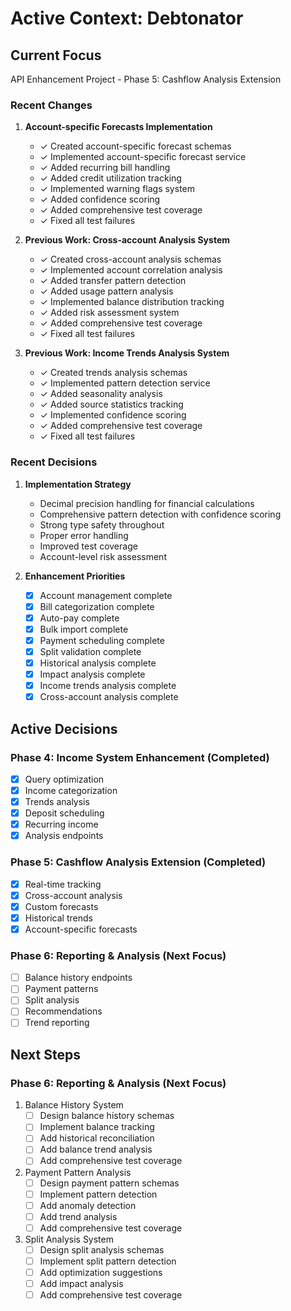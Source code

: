 # Active Context: Debtonator

## Current Focus
API Enhancement Project - Phase 5: Cashflow Analysis Extension

### Recent Changes
1. **Account-specific Forecasts Implementation**
   - ✓ Created account-specific forecast schemas
   - ✓ Implemented account-specific forecast service
   - ✓ Added recurring bill handling
   - ✓ Added credit utilization tracking
   - ✓ Implemented warning flags system
   - ✓ Added confidence scoring
   - ✓ Added comprehensive test coverage
   - ✓ Fixed all test failures

2. **Previous Work: Cross-account Analysis System**
   - ✓ Created cross-account analysis schemas
   - ✓ Implemented account correlation analysis
   - ✓ Added transfer pattern detection
   - ✓ Added usage pattern analysis
   - ✓ Implemented balance distribution tracking
   - ✓ Added risk assessment system
   - ✓ Added comprehensive test coverage
   - ✓ Fixed all test failures

3. **Previous Work: Income Trends Analysis System**
   - ✓ Created trends analysis schemas
   - ✓ Implemented pattern detection service
   - ✓ Added seasonality analysis
   - ✓ Added source statistics tracking
   - ✓ Implemented confidence scoring
   - ✓ Added comprehensive test coverage
   - ✓ Fixed all test failures

### Recent Decisions
1. **Implementation Strategy**
   - Decimal precision handling for financial calculations
   - Comprehensive pattern detection with confidence scoring
   - Strong type safety throughout
   - Proper error handling
   - Improved test coverage
   - Account-level risk assessment

2. **Enhancement Priorities**
   - [x] Account management complete
   - [x] Bill categorization complete
   - [x] Auto-pay complete
   - [x] Bulk import complete
   - [x] Payment scheduling complete
   - [x] Split validation complete
   - [x] Historical analysis complete
   - [x] Impact analysis complete
   - [x] Income trends analysis complete
   - [x] Cross-account analysis complete

## Active Decisions

### Phase 4: Income System Enhancement (Completed)
- [x] Query optimization
- [x] Income categorization
- [x] Trends analysis
- [x] Deposit scheduling
- [x] Recurring income
- [x] Analysis endpoints

### Phase 5: Cashflow Analysis Extension (Completed)
- [x] Real-time tracking
- [x] Cross-account analysis
- [x] Custom forecasts
- [x] Historical trends
- [x] Account-specific forecasts

### Phase 6: Reporting & Analysis (Next Focus)
- [ ] Balance history endpoints
- [ ] Payment patterns
- [ ] Split analysis
- [ ] Recommendations
- [ ] Trend reporting

## Next Steps

### Phase 6: Reporting & Analysis (Next Focus)
1. Balance History System
   - [ ] Design balance history schemas
   - [ ] Implement balance tracking
   - [ ] Add historical reconciliation
   - [ ] Add balance trend analysis
   - [ ] Add comprehensive test coverage

2. Payment Pattern Analysis
   - [ ] Design payment pattern schemas
   - [ ] Implement pattern detection
   - [ ] Add anomaly detection
   - [ ] Add trend analysis
   - [ ] Add comprehensive test coverage

3. Split Analysis System
   - [ ] Design split analysis schemas
   - [ ] Implement split pattern detection
   - [ ] Add optimization suggestions
   - [ ] Add impact analysis
   - [ ] Add comprehensive test coverage
